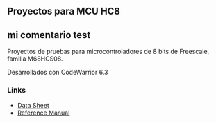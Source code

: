 ## Proyectos para MCU HC8
## mi comentario test

Proyectos de pruebas para microcontroladores de 8 bits de Freescale, familia M68HCS08.

Desarrollados con CodeWarrior 6.3

### Links

- [Data Sheet](http://cache.freescale.com/files/microcontrollers/doc/data_sheet/MC9S08SH8.pdf)
- [Reference Manual](http://www.hifi-remote.com/files/chip-manuals/HCS08RMV1.pdf)
